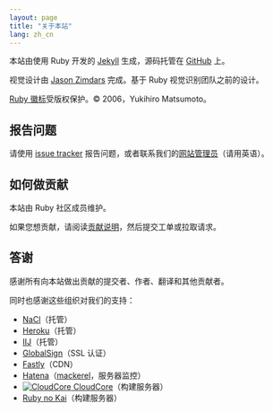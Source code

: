 ```yaml
---
layout: page
title: "关于本站"
lang: zh_cn
---
```


本站由使用 Ruby 开发的 [Jekyll][jekyll] 生成，源码托管在 [GitHub][github-repo] 上。

视觉设计由 [Jason Zimdars][jzimdars] 完成。基于 Ruby 视觉识别团队之前的设计。

[Ruby 徽标][logo]受版权保护。&copy; 2006，Yukihiro Matsumoto。


## 报告问题 ##

请使用 [issue tracker][github-issues] 报告问题，或者联系我们的[网站管理员][webmaster]（请用英语）。


## 如何做贡献 ##

本站由 Ruby 社区成员维护。

如果您想贡献，请阅读[贡献说明][github-wiki]，然后提交工单或拉取请求。


## 答谢 ##

感谢所有向本站做出贡献的提交者、作者、翻译和其他贡献者。

同时也感谢这些组织对我们的支持：

 * [NaCl][nacl]（托管）
 * [Heroku][heroku]（托管）
 * [IIJ][iij]（托管）
 * [GlobalSign][globalsign]（SSL 认证）
 * [Fastly][fastly]（CDN）
 * [Hatena][hatena]（[mackerel][mackerel]，服务器监控）
 * [![CloudCore][cloudcore-logo] CloudCore][cloudcore]（构建服务器）
 * [Ruby no Kai][rubynokai]（构建服务器）


[logo]: /zh_cn/about/logo/
[webmaster]: mailto:webmaster@ruby-lang.org
[jekyll]: http://www.jekyllrb.com/
[jzimdars]: https://twitter.com/jasonzimdars
[github-repo]: https://github.com/ruby/www.ruby-lang.org/
[github-issues]: https://github.com/ruby/www.ruby-lang.org/issues
[github-wiki]: https://github.com/ruby/www.ruby-lang.org/wiki
[nacl]: http://www.netlab.jp
[heroku]: https://www.heroku.com/
[iij]: http://www.iij.ad.jp
[globalsign]: https://www.globalsign.com
[fastly]: http://www.fastly.com
[hatena]: http://hatenacorp.jp/
[mackerel]: https://mackerel.io/
[cloudcore-logo]: http://www.cloudcore.jp/develop/links/images/74x36_white.gif
[cloudcore]: http://www.cloudcore.jp/
[rubynokai]: http://ruby-no-kai.org/
